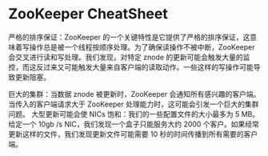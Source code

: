 # ZooKeeper CheatSheet

严格的排序保证：ZooKeeper 的一个关键特性是它提供了严格的排序保证，这意味着写操作总是被一个线程按顺序处理。为了确保读操作不被中断，ZooKeeper 会交叉进行读和写处理。我们发现，对特定 znode 的更新可能会触发大量的监控，而这反过来又可能触发大量来自客户端的读取动作。一些这样的写操作可能导致更新阻塞。

巨大的集群：当数据 znode 被更新时，ZooKeeper 会通知所有感兴趣的客户端。当传入的客户端请求大于 ZooKeeper 处理能力时，这可能会引发一个巨大的集群问题。
大型更新可能会使 NICs 饱和：我们的一些配置文件的大小最多为 5 MB。给定一个 10gb /s NIC，我们发现一个盒子只能服务大约 2000 个客户。如果经常更新这样的文件，我们发现更新文件可能需要 10 秒的时间传播到所有需要的客户端。
